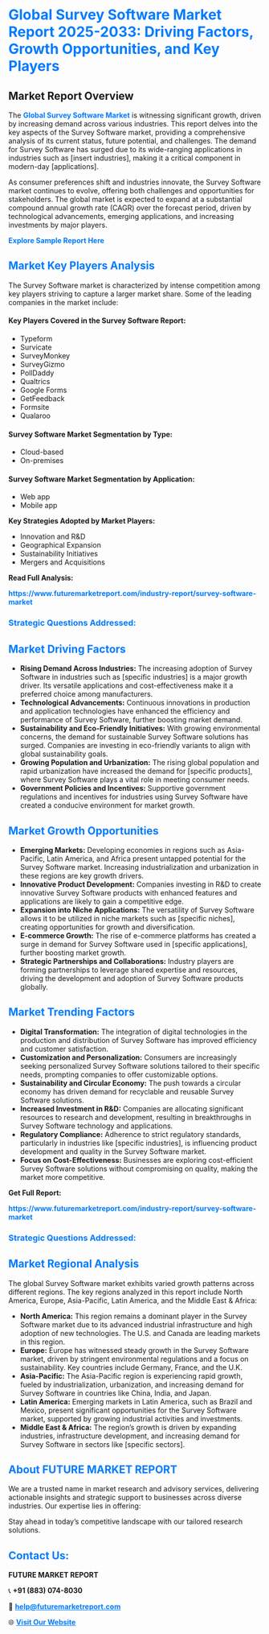<h1 style="color: #007BFF;">Global Survey Software Market Report 2025-2033: Driving Factors, Growth Opportunities, and Key Players</h1>

<section id="overview">
<h2>Market Report Overview</h2>
<p>The <a href="https://www.futuremarketreport.com/industry-report/survey-software-market" style="color: #007BFF; text-decoration: none;"><strong>Global Survey Software Market</strong></a> is witnessing significant growth, driven by increasing demand across various industries. This report delves into the key aspects of the Survey Software market, providing a comprehensive analysis of its current status, future potential, and challenges. The demand for Survey Software has surged due to its wide-ranging applications in industries such as [insert industries], making it a critical component in modern-day [applications].</p>
<p>As consumer preferences shift and industries innovate, the Survey Software market continues to evolve, offering both challenges and opportunities for stakeholders. The global market is expected to expand at a substantial compound annual growth rate (CAGR) over the forecast period, driven by technological advancements, emerging applications, and increasing investments by major players.</p>
</section>

<section id="overview">
<p><a href="https://www.futuremarketreport.com/request-sample/reportId=56657" style="color: #007BFF; text-decoration: none;"><strong>Explore Sample Report Here</strong></a></p>
</section>

<section id="key-players">
<h2 style="color: #007BFF;">Market Key Players Analysis</h2>
<p>The Survey Software market is characterized by intense competition among key players striving to capture a larger market share. Some of the leading companies in the market include:</p>
<h4>Key Players Covered in the Survey Software Report:</h4>
<ul><li>Typeform</li><li>Survicate</li><li>SurveyMonkey</li><li>SurveyGizmo</li><li>PollDaddy</li><li>Qualtrics</li><li>Google Forms</li><li>GetFeedback</li><li>Formsite</li><li>Qualaroo</li></ul>
<h4>Survey Software Market Segmentation by Type:</h4>
<ul><li>Cloud-based</li><li>On-premises</li></ul>

<h4>Survey Software Market Segmentation by Application:</h4>
<ul><li>Web app</li><li>Mobile app</li></ul>
<p><strong>Key Strategies Adopted by Market Players:</strong></p>
<ul>
<li>Innovation and R&D</li>
<li>Geographical Expansion</li>
<li>Sustainability Initiatives</li>
<li>Mergers and Acquisitions</li>
</ul>
</section>

<section>
<p><strong>Read Full Analysis: </strong></p><a href="https://www.futuremarketreport.com/industry-report/survey-software-market" style="color: #007BFF; text-decoration: none;"><strong>https://www.futuremarketreport.com/industry-report/survey-software-market</strong></a>
<h3 style="color: #007BFF;">Strategic Questions Addressed:</h3>
</section>

<section id="driving-factors">
<h2 style="color: #007BFF;">Market Driving Factors</h2>
<ul>
<li><strong>Rising Demand Across Industries:</strong> The increasing adoption of Survey Software in industries such as [specific industries] is a major growth driver. Its versatile applications and cost-effectiveness make it a preferred choice among manufacturers.</li>
<li><strong>Technological Advancements:</strong> Continuous innovations in production and application technologies have enhanced the efficiency and performance of Survey Software, further boosting market demand.</li>
<li><strong>Sustainability and Eco-Friendly Initiatives:</strong> With growing environmental concerns, the demand for sustainable Survey Software solutions has surged. Companies are investing in eco-friendly variants to align with global sustainability goals.</li>
<li><strong>Growing Population and Urbanization:</strong> The rising global population and rapid urbanization have increased the demand for [specific products], where Survey Software plays a vital role in meeting consumer needs.</li>
<li><strong>Government Policies and Incentives:</strong> Supportive government regulations and incentives for industries using Survey Software have created a conducive environment for market growth.</li>
</ul>
</section>

<section id="growth-opportunities">
<h2 style="color: #007BFF;">Market Growth Opportunities</h2>
<ul>
<li><strong>Emerging Markets:</strong> Developing economies in regions such as Asia-Pacific, Latin America, and Africa present untapped potential for the Survey Software market. Increasing industrialization and urbanization in these regions are key growth drivers.</li>
<li><strong>Innovative Product Development:</strong> Companies investing in R&D to create innovative Survey Software products with enhanced features and applications are likely to gain a competitive edge.</li>
<li><strong>Expansion into Niche Applications:</strong> The versatility of Survey Software allows it to be utilized in niche markets such as [specific niches], creating opportunities for growth and diversification.</li>
<li><strong>E-commerce Growth:</strong> The rise of e-commerce platforms has created a surge in demand for Survey Software used in [specific applications], further boosting market growth.</li>
<li><strong>Strategic Partnerships and Collaborations:</strong> Industry players are forming partnerships to leverage shared expertise and resources, driving the development and adoption of Survey Software products globally.</li>
</ul>
</section>

<section id="trending-factors">
<h2 style="color: #007BFF;">Market Trending Factors</h2>
<ul>
<li><strong>Digital Transformation:</strong> The integration of digital technologies in the production and distribution of Survey Software has improved efficiency and customer satisfaction.</li>
<li><strong>Customization and Personalization:</strong> Consumers are increasingly seeking personalized Survey Software solutions tailored to their specific needs, prompting companies to offer customizable options.</li>
<li><strong>Sustainability and Circular Economy:</strong> The push towards a circular economy has driven demand for recyclable and reusable Survey Software solutions.</li>
<li><strong>Increased Investment in R&D:</strong> Companies are allocating significant resources to research and development, resulting in breakthroughs in Survey Software technology and applications.</li>
<li><strong>Regulatory Compliance:</strong> Adherence to strict regulatory standards, particularly in industries like [specific industries], is influencing product development and quality in the Survey Software market.</li>
<li><strong>Focus on Cost-Effectiveness:</strong> Businesses are exploring cost-efficient Survey Software solutions without compromising on quality, making the market more competitive.</li>
</ul>
</section>

<section>
<p><strong>Get Full Report: </strong></p><a href="https://www.futuremarketreport.com/industry-report/survey-software-market" style="color: #007BFF; text-decoration: none;"><strong>https://www.futuremarketreport.com/industry-report/survey-software-market</strong></a>
<h3 style="color: #007BFF;">Strategic Questions Addressed:</h3>
</section>


<section id="regional-analysis">
<h2 style="color: #007BFF;">Market Regional Analysis</h2>
<p>The global Survey Software market exhibits varied growth patterns across different regions. The key regions analyzed in this report include North America, Europe, Asia-Pacific, Latin America, and the Middle East & Africa:</p>
<ul>
<li><strong>North America:</strong> This region remains a dominant player in the Survey Software market due to its advanced industrial infrastructure and high adoption of new technologies. The U.S. and Canada are leading markets in this region.</li>
<li><strong>Europe:</strong> Europe has witnessed steady growth in the Survey Software market, driven by stringent environmental regulations and a focus on sustainability. Key countries include Germany, France, and the U.K.</li>
<li><strong>Asia-Pacific:</strong> The Asia-Pacific region is experiencing rapid growth, fueled by industrialization, urbanization, and increasing demand for Survey Software in countries like China, India, and Japan.</li>
<li><strong>Latin America:</strong> Emerging markets in Latin America, such as Brazil and Mexico, present significant opportunities for the Survey Software market, supported by growing industrial activities and investments.</li>
<li><strong>Middle East & Africa:</strong> The region’s growth is driven by expanding industries, infrastructure development, and increasing demand for Survey Software in sectors like [specific sectors].</li>
</ul>
</section>

<footer>
<h2 style="color: #007BFF;">About FUTURE MARKET REPORT</h2>
<p>We are a trusted name in market research and advisory services, delivering actionable insights and strategic support to businesses across diverse industries. Our expertise lies in offering:</p>

<p>Stay ahead in today’s competitive landscape with our tailored research solutions.</p>

<h2 style="color: #007BFF;">Contact Us:</h2>
<p><strong>FUTURE MARKET REPORT</strong></p>
<p>📞 <strong>+91 (883) 074-8030</strong></p>
<p>📧 <strong><a href="mailto:help@futuremarketreport.com" style="color: #007BFF;">help@futuremarketreport.com</a></strong></p>
<p>🌐 <strong><a href="https://www.futuremarketreport.com/" style="color: #007BFF;">Visit Our Website</a></strong></p>
</footer>